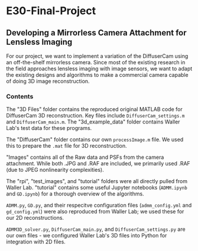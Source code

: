 # E30-Final-Project
## Developing a Mirrorless Camera Attachment for Lensless Imaging

For our project, we want to implement a variation of the DiffuserCam using an off-the-shelf mirrorless camera. Since most of the existing research in the field approaches lensless imaging with image sensors, we want to adapt the existing designs and algorithms to make a commercial camera capable of doing 3D image reconstruction. 

### Contents

The "3D Files" folder contains the reproduced original MATLAB code for DiffuserCam 3D reconstruction. Key files include `DiffuserCam_settings.m` and `DiffuserCam_main.m`. The "3d_example_data" folder contains Waller Lab's test data for these programs. 

The "DiffuserCam" folder contains our own `processImage.m` file. We used this to prepare the `.mat` file for 3D reconstruction.

"Images" contains all of the Raw data and PSFs from the camera attachment. While both .JPG and .RAF are included, we primarily used .RAF (due to JPEG nonlinearity complexities). 

The "rpi", "test_images", and "tutorial" folders were all directly pulled from Waller Lab. "tutorial" contains some useful Jupyter notebooks (`ADMM.ipynb` and `GD.ipynb`) for a thorough overview of the algorithms. 

`ADMM.py`, `GD.py`, and their respecitve configuration files (`admm_config.yml` and `gd_config.yml`) were also reproduced from Waller Lab; we used these for our 2D reconstructions. 

`ADMM3D_solver.py`, `DiffuserCam_main.py`, and `DiffuserCam_settings.py` are our own files - we configured Waller Lab's 3D files into Python for integration with 2D files. 

